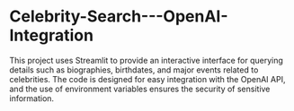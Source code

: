 # Celebrity-Search---OpenAI-Integration
This project uses Streamlit to provide an interactive interface for querying details such as biographies, birthdates, and major events related to celebrities. The code is designed for easy integration with the OpenAI API, and the use of environment variables ensures the security of sensitive information.
